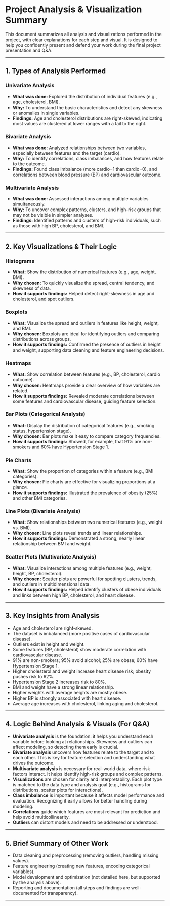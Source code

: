 # Project Analysis & Visualization Summary

This document summarizes all analysis and visualizations performed in the project, with clear explanations for each step and visual. It is designed to help you confidently present and defend your work during the final project presentation and Q&A.

---

## 1. Types of Analysis Performed

### Univariate Analysis
- **What was done:** Explored the distribution of individual features (e.g., age, cholesterol, BMI).
- **Why:** To understand the basic characteristics and detect any skewness or anomalies in single variables.
- **Findings:** Age and cholesterol distributions are right-skewed, indicating most values are clustered at lower ranges with a tail to the right.

### Bivariate Analysis
- **What was done:** Analyzed relationships between two variables, especially between features and the target (cardio).
- **Why:** To identify correlations, class imbalances, and how features relate to the outcome.
- **Findings:** Found class imbalance (more cardio=1 than cardio=0), and correlations between blood pressure (BP) and cardiovascular outcome.

### Multivariate Analysis
- **What was done:** Assessed interactions among multiple variables simultaneously.
- **Why:** To uncover complex patterns, clusters, and high-risk groups that may not be visible in simpler analyses.
- **Findings:** Identified patterns and clusters of high-risk individuals, such as those with high BP, cholesterol, and BMI.

---

## 2. Key Visualizations & Their Logic

### Histograms
- **What:** Show the distribution of numerical features (e.g., age, weight, BMI).
- **Why chosen:** To quickly visualize the spread, central tendency, and skewness of data.
- **How it supports findings:** Helped detect right-skewness in age and cholesterol, and spot outliers.

### Boxplots
- **What:** Visualize the spread and outliers in features like height, weight, and BMI.
- **Why chosen:** Boxplots are ideal for identifying outliers and comparing distributions across groups.
- **How it supports findings:** Confirmed the presence of outliers in height and weight, supporting data cleaning and feature engineering decisions.

### Heatmaps
- **What:** Show correlation between features (e.g., BP, cholesterol, cardio outcome).
- **Why chosen:** Heatmaps provide a clear overview of how variables are related.
- **How it supports findings:** Revealed moderate correlations between some features and cardiovascular disease, guiding feature selection.

### Bar Plots (Categorical Analysis)
- **What:** Display the distribution of categorical features (e.g., smoking status, hypertension stage).
- **Why chosen:** Bar plots make it easy to compare category frequencies.
- **How it supports findings:** Showed, for example, that 91% are non-smokers and 60% have Hypertension Stage 1.

### Pie Charts
- **What:** Show the proportion of categories within a feature (e.g., BMI categories).
- **Why chosen:** Pie charts are effective for visualizing proportions at a glance.
- **How it supports findings:** Illustrated the prevalence of obesity (25%) and other BMI categories.

### Line Plots (Bivariate Analysis)
- **What:** Show relationships between two numerical features (e.g., weight vs. BMI).
- **Why chosen:** Line plots reveal trends and linear relationships.
- **How it supports findings:** Demonstrated a strong, nearly linear relationship between BMI and weight.

### Scatter Plots (Multivariate Analysis)
- **What:** Visualize interactions among multiple features (e.g., weight, height, BP, cholesterol).
- **Why chosen:** Scatter plots are powerful for spotting clusters, trends, and outliers in multidimensional data.
- **How it supports findings:** Helped identify clusters of obese individuals and links between high BP, cholesterol, and heart disease.

---

## 3. Key Insights from Analysis
- Age and cholesterol are right-skewed.
- The dataset is imbalanced (more positive cases of cardiovascular disease).
- Outliers exist in height and weight.
- Some features (BP, cholesterol) show moderate correlation with cardiovascular disease.
- 91% are non-smokers; 95% avoid alcohol; 25% are obese; 60% have Hypertension Stage 1.
- Higher cholesterol and weight increase heart disease risk; obesity pushes risk to 62%.
- Hypertension Stage 2 increases risk to 80%.
- BMI and weight have a strong linear relationship.
- Higher weights with average heights are mostly obese.
- Higher BP is strongly associated with heart disease.
- Average age increases with cholesterol, linking aging and cholesterol.

---

## 4. Logic Behind Analysis & Visuals (For Q&A)
- **Univariate analysis** is the foundation: it helps you understand each variable before looking at relationships. Skewness and outliers can affect modeling, so detecting them early is crucial.
- **Bivariate analysis** uncovers how features relate to the target and to each other. This is key for feature selection and understanding what drives the outcome.
- **Multivariate analysis** is necessary for real-world data, where risk factors interact. It helps identify high-risk groups and complex patterns.
- **Visualizations** are chosen for clarity and interpretability. Each plot type is matched to the data type and analysis goal (e.g., histograms for distributions, scatter plots for interactions).
- **Class imbalance** is important because it affects model performance and evaluation. Recognizing it early allows for better handling during modeling.
- **Correlations** guide which features are most relevant for prediction and help avoid multicollinearity.
- **Outliers** can distort models and need to be addressed or understood.

---

## 5. Brief Summary of Other Work
- Data cleaning and preprocessing (removing outliers, handling missing values).
- Feature engineering (creating new features, encoding categorical variables).
- Model development and optimization (not detailed here, but supported by the analysis above).
- Reporting and documentation (all steps and findings are well-documented for transparency).

---
